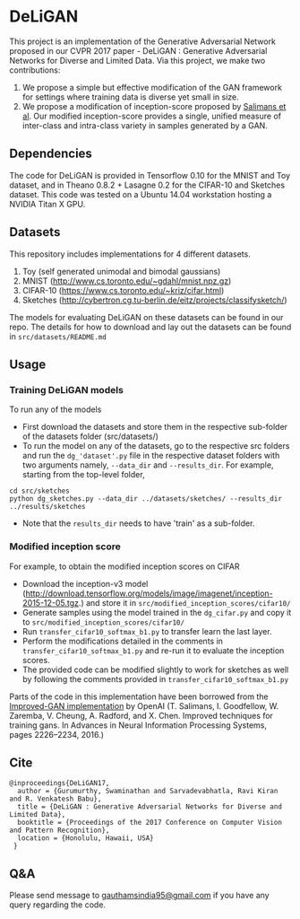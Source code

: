 # DeLiGAN

  This project is an implementation of the Generative Adversarial Network proposed in our CVPR 2017 paper - DeLiGAN : Generative Adversarial Networks for Diverse and Limited Data. Via this project, we make two contributions:
   1. We propose a simple but effective modification of the GAN framework for settings where training data is diverse yet small in size. 
   2. We propose a modification of inception-score proposed by [Salimans et al](https://github.com/openai/improved-gan). Our modified inception-score provides a single, unified measure of inter-class and intra-class variety in samples generated by a GAN. 

## Dependencies

  The code for DeLiGAN is provided in Tensorflow 0.10 for the MNIST and Toy dataset, and in Theano 0.8.2 + Lasagne 0.2 for the CIFAR-10 and Sketches dataset. This code was tested on a Ubuntu 14.04 workstation hosting a NVIDIA Titan X GPU. 
  
## Datasets

  This repository includes implementations for 4 different datasets. 
   1. Toy (self generated unimodal and bimodal gaussians)
   2. MNIST (http://www.cs.toronto.edu/~gdahl/mnist.npz.gz)
   3. CIFAR-10 (https://www.cs.toronto.edu/~kriz/cifar.html)
   4. Sketches (http://cybertron.cg.tu-berlin.de/eitz/projects/classifysketch/)

The models for evaluating DeLiGAN on these datasets can be found in our repo. The details for how to download and lay out the datasets can be found in `src/datasets/README.md` 

## Usage

### Training DeLiGAN models

  To run any of the models
   - First download the datasets and store them in the respective sub-folder of the datasets folder (src/datasets/) 
   - To run the model on any of the datasets, go to the respective src folders and run the `dg_'dataset'.py` file in the respective dataset folders with two arguments namely, `--data_dir` and `--results_dir`. For example, starting from the top-level folder, 

    cd src/sketches 
    python dg_sketches.py --data_dir ../datasets/sketches/ --results_dir ../results/sketches

   - Note that the `results_dir` needs to have 'train' as a sub-folder.

### Modified inception score  
For example, to obtain the modified inception scores on CIFAR
   - Download the inception-v3 model (http://download.tensorflow.org/models/image/imagenet/inception-2015-12-05.tgz.) and store it in `src/modified_inception_scores/cifar10/`
   - Generate samples using the model trained in the `dg_cifar.py` and copy it to `src/modified_inception_scores/cifar10/`
   - Run `transfer_cifar10_softmax_b1.py` to transfer learn the last layer.
   - Perform the modifications detailed in the comments in `transfer_cifar10_softmax_b1.py` and re-run it to evaluate the inception scores.
   - The provided code can be modified slightly to work for sketches as well by following the comments provided in `transfer_cifar10_softmax_b1.py`
   
Parts of the code in this implementation have been borrowed from the [Improved-GAN implementation](https://github.com/openai/improved-gan) by OpenAI (T. Salimans, I. Goodfellow, W. Zaremba, V. Cheung, A. Radford, and X. Chen. Improved techniques for training gans. In Advances in Neural Information Processing Systems, pages 2226–2234, 2016.)

## Cite

    @inproceedings{DeLiGAN17,
      author = {Gurumurthy, Swaminathan and Sarvadevabhatla, Ravi Kiran and R. Venkatesh Babu},
      title = {DeLiGAN : Generative Adversarial Networks for Diverse and Limited Data},
      booktitle = {Proceedings of the 2017 Conference on Computer Vision and Pattern Recognition},
      location = {Honolulu, Hawaii, USA}
     }

## Q&A

Please send message to gauthamsindia95@gmail.com if you have any query regarding the code.
